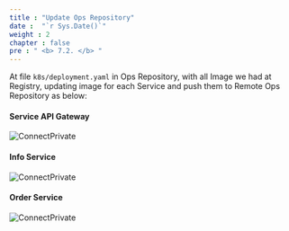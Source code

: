```yaml
---
title : "Update Ops Repository"
date :  "`r Sys.Date()`" 
weight : 2 
chapter : false
pre : " <b> 7.2. </b> "
---
```


At file `k8s/deployment.yaml` in Ops Repository, with all Image we had at Registry, updating image for each Service and push them to Remote Ops Repository as below:

#### Service API Gateway

![ConnectPrivate](/FCJ2024-Workshop2/images/7-argocd-autodeploy/7.2-ops-repo-update/updateOps_0.png)

#### Info Service

![ConnectPrivate](/FCJ2024-Workshop2/images/7-argocd-autodeploy/7.2-ops-repo-update/updateOps_1.png)

#### Order Service

![ConnectPrivate](/FCJ2024-Workshop2/images/7-argocd-autodeploy/7.2-ops-repo-update/updateOps_2.png)